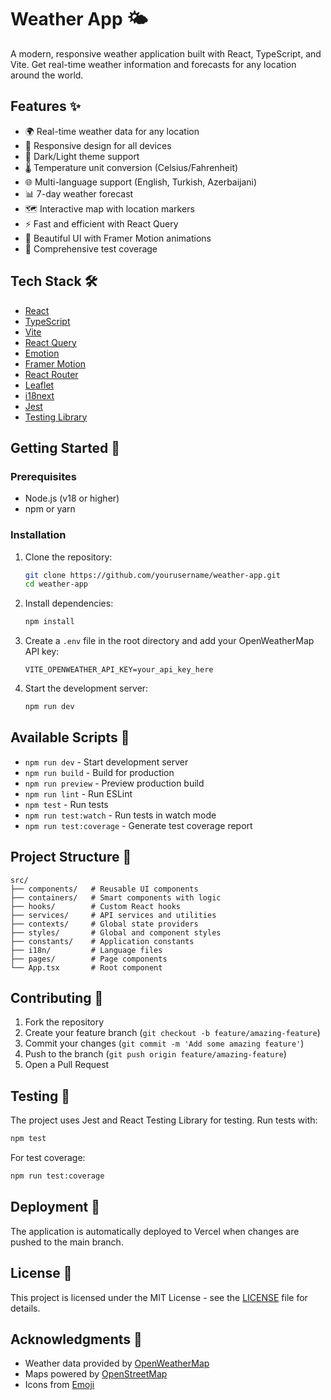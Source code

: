 # Weather App 🌤️

A modern, responsive weather application built with React, TypeScript, and Vite. Get real-time weather information and forecasts for any location around the world.

## Features ✨

- 🌍 Real-time weather data for any location
- 📱 Responsive design for all devices
- 🌙 Dark/Light theme support
- 🌡️ Temperature unit conversion (Celsius/Fahrenheit)
- 🌐 Multi-language support (English, Turkish, Azerbaijani)
- 📊 7-day weather forecast
- 🗺️ Interactive map with location markers
- ⚡ Fast and efficient with React Query
- 🎨 Beautiful UI with Framer Motion animations
- 🧪 Comprehensive test coverage

## Tech Stack 🛠️

- [React](https://reactjs.org/)
- [TypeScript](https://www.typescriptlang.org/)
- [Vite](https://vitejs.dev/)
- [React Query](https://tanstack.com/query/latest)
- [Emotion](https://emotion.sh/)
- [Framer Motion](https://www.framer.com/motion/)
- [React Router](https://reactrouter.com/)
- [Leaflet](https://leafletjs.com/)
- [i18next](https://www.i18next.com/)
- [Jest](https://jestjs.io/)
- [Testing Library](https://testing-library.com/)

## Getting Started 🚀

### Prerequisites

- Node.js (v18 or higher)
- npm or yarn

### Installation

1. Clone the repository:
   ```bash
   git clone https://github.com/yourusername/weather-app.git
   cd weather-app
   ```

2. Install dependencies:
   ```bash
   npm install
   ```

3. Create a `.env` file in the root directory and add your OpenWeatherMap API key:
   ```
   VITE_OPENWEATHER_API_KEY=your_api_key_here
   ```

4. Start the development server:
   ```bash
   npm run dev
   ```

## Available Scripts 📜

- `npm run dev` - Start development server
- `npm run build` - Build for production
- `npm run preview` - Preview production build
- `npm run lint` - Run ESLint
- `npm test` - Run tests
- `npm run test:watch` - Run tests in watch mode
- `npm run test:coverage` - Generate test coverage report

## Project Structure 📁

```
src/
├── components/   # Reusable UI components
├── containers/   # Smart components with logic
├── hooks/        # Custom React hooks
├── services/     # API services and utilities
├── contexts/     # Global state providers
├── styles/       # Global and component styles
├── constants/    # Application constants
├── i18n/         # Language files
├── pages/        # Page components
└── App.tsx       # Root component
```

## Contributing 🤝

1. Fork the repository
2. Create your feature branch (`git checkout -b feature/amazing-feature`)
3. Commit your changes (`git commit -m 'Add some amazing feature'`)
4. Push to the branch (`git push origin feature/amazing-feature`)
5. Open a Pull Request

## Testing 🧪

The project uses Jest and React Testing Library for testing. Run tests with:

```bash
npm test
```

For test coverage:

```bash
npm run test:coverage
```

## Deployment 🚀

The application is automatically deployed to Vercel when changes are pushed to the main branch.

## License 📝

This project is licensed under the MIT License - see the [LICENSE](LICENSE) file for details.

## Acknowledgments 🙏

- Weather data provided by [OpenWeatherMap](https://openweathermap.org/)
- Maps powered by [OpenStreetMap](https://www.openstreetmap.org/)
- Icons from [Emoji](https://emojipedia.org/)
